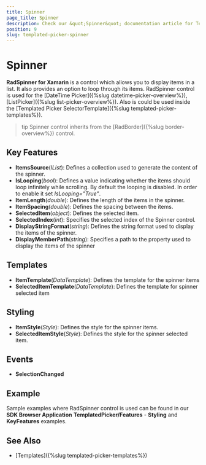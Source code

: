 ```yaml
---
title: Spinner
page_title: Spinner
description: Check our &quot;Spinner&quot; documentation article for Telerik TemplatedPicker for Xamarin control.
position: 9
slug: templated-picker-spinner
---
```


# Spinner

**RadSpinner for Xamarin** is a control which allows you to display items in a list. It also provides an option to loop through its items. RadSpinner control is used for the [DateTime Picker]({%slug datetime-picker-overview%}), [ListPicker]({%slug list-picker-overview%}). Also is could be used inside the [Templated Picker SelectorTemplate]({%slug templated-picker-templates%}). 

>tip Spinner control inherits from the [RadBorder]({%slug border-overview%}) control.

## Key Features

* **ItemsSource**(*IList*): Defines a collection used to generate the content of the spinner.
* **IsLooping**(*bool*): Defines a value indicating whether the items should loop infinitely while scrolling. By default the looping is disabled. In order to enable it set *IsLooping="True"*.
* **ItemLength**(*double*): Defines the length of the items in the spinner.
* **ItemSpacing**(*double*): Defines the spacing between the items.
* **SelectedItem**(*object*): Defines the selected item.
* **SelectedIndex**(*int*): Specifies the selected index of the Spinner control.
* **DisplayStringFormat**(*string*): Defines the string format used to display the items of the spinner.
* **DisplayMemberPath**(*string*): Specifies a path to the property used to display the items of the spinner

## Templates

* **ItemTemplate**(*DataTemplate*): Defines the template for the spinner items
* **SelectedItemTemplate**(*DataTemplate*): Defines the template for spinner selected item

## Styling

* **ItemStyle**(*Style*): Defines the style for the spinner items.
* **SelectedItemStyle**(*Style*): Defines the style for the spinner selected item.

## Events

* **SelectionChanged**

## Example

Sample examples where RadSpinner control is used can be found in our **SDK Browser Application** **TemplatedPicker/Features** - **Styling** and **KeyFeatures** examples.

## See Also

- [Templates]({%slug templated-picker-templates%})